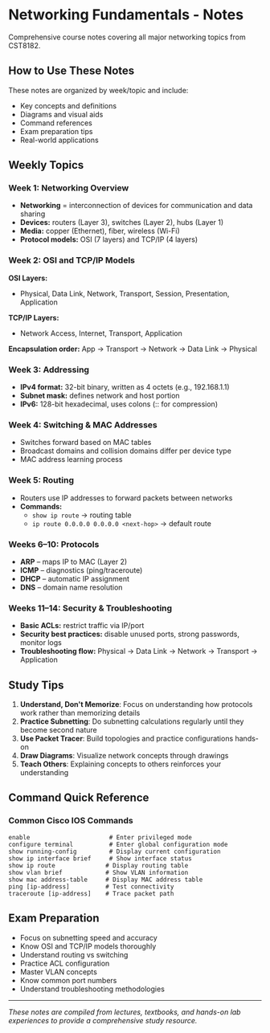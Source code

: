 # Networking Fundamentals - Notes

Comprehensive course notes covering all major networking topics from CST8182.

## How to Use These Notes

These notes are organized by week/topic and include:
- Key concepts and definitions
- Diagrams and visual aids
- Command references
- Exam preparation tips
- Real-world applications

## Weekly Topics

### Week 1: Networking Overview
- **Networking** = interconnection of devices for communication and data sharing
- **Devices:** routers (Layer 3), switches (Layer 2), hubs (Layer 1)
- **Media:** copper (Ethernet), fiber, wireless (Wi-Fi)
- **Protocol models:** OSI (7 layers) and TCP/IP (4 layers)

### Week 2: OSI and TCP/IP Models
**OSI Layers:**
- Physical, Data Link, Network, Transport, Session, Presentation, Application

**TCP/IP Layers:**
- Network Access, Internet, Transport, Application

**Encapsulation order:** App → Transport → Network → Data Link → Physical

### Week 3: Addressing
- **IPv4 format:** 32-bit binary, written as 4 octets (e.g., 192.168.1.1)
- **Subnet mask:** defines network and host portion
- **IPv6:** 128-bit hexadecimal, uses colons (:: for compression)

### Week 4: Switching & MAC Addresses
- Switches forward based on MAC tables
- Broadcast domains and collision domains differ per device type
- MAC address learning process

### Week 5: Routing
- Routers use IP addresses to forward packets between networks
- **Commands:**
  - `show ip route` → routing table
  - `ip route 0.0.0.0 0.0.0.0 <next-hop>` → default route

### Weeks 6–10: Protocols
- **ARP** – maps IP to MAC (Layer 2)
- **ICMP** – diagnostics (ping/traceroute)
- **DHCP** – automatic IP assignment
- **DNS** – domain name resolution

### Weeks 11–14: Security & Troubleshooting
- **Basic ACLs:** restrict traffic via IP/port
- **Security best practices:** disable unused ports, strong passwords, monitor logs
- **Troubleshooting flow:** Physical → Data Link → Network → Transport → Application

## Study Tips

1. **Understand, Don't Memorize**: Focus on understanding how protocols work rather than memorizing details
2. **Practice Subnetting**: Do subnetting calculations regularly until they become second nature
3. **Use Packet Tracer**: Build topologies and practice configurations hands-on
4. **Draw Diagrams**: Visualize network concepts through drawings
5. **Teach Others**: Explaining concepts to others reinforces your understanding

## Command Quick Reference

### Common Cisco IOS Commands

```
enable                      # Enter privileged mode
configure terminal          # Enter global configuration mode
show running-config         # Display current configuration
show ip interface brief     # Show interface status
show ip route              # Display routing table
show vlan brief            # Show VLAN information
show mac address-table     # Display MAC address table
ping [ip-address]          # Test connectivity
traceroute [ip-address]    # Trace packet path
```

## Exam Preparation

- Focus on subnetting speed and accuracy
- Know OSI and TCP/IP models thoroughly
- Understand routing vs switching
- Practice ACL configuration
- Master VLAN concepts
- Know common port numbers
- Understand troubleshooting methodologies

---

*These notes are compiled from lectures, textbooks, and hands-on lab experiences to provide a comprehensive study resource.*
